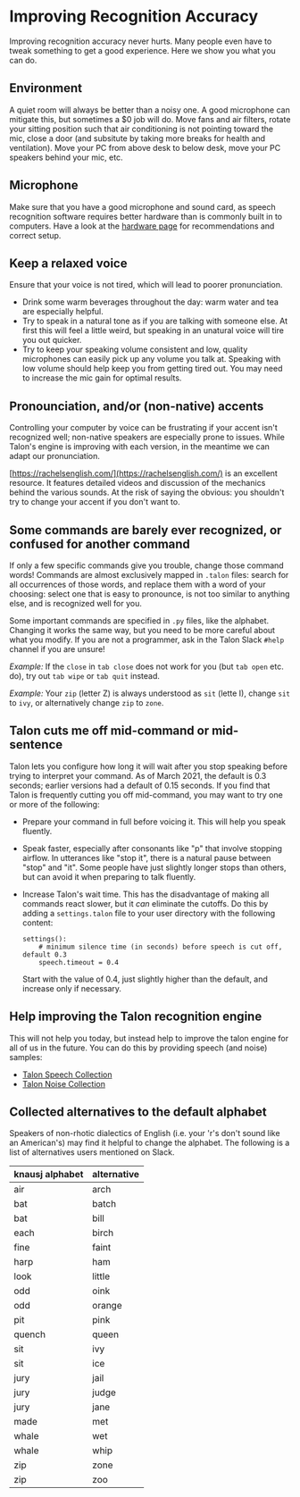 # Improving Recognition Accuracy

Improving recognition accuracy never hurts.  Many people even have to tweak something to get a good experience.  Here we show you what you can do.


## Environment

A quiet room will always be better than a noisy one.  A good microphone can mitigate this, but sometimes a $0 job will do.  Move fans and air filters, rotate your sitting position such that air conditioning is not pointing toward the mic, close a door (and subsitute by taking more breaks for health and ventilation).  Move your PC from above desk to below desk, move your PC speakers behind your mic, etc.


## Microphone

Make sure that you have a good microphone and sound card, as speech recognition software requires better hardware than is commonly built in to computers. Have a look at the [hardware page](/hardware) for recommendations and correct setup.


## Keep a relaxed voice

Ensure that your voice is not tired, which will lead to poorer pronunciation.

- Drink some warm beverages throughout the day: warm water and tea are especially helpful.
- Try to speak in a natural tone as if you are talking with someone else.  At first this will feel a little weird, but speaking in an unatural voice will tire you out quicker.
- Try to keep your speaking volume consistent and low, quality microphones can easily pick up any volume you talk at.  Speaking with low volume should help keep you from getting tired out.  You may need to increase the mic gain for optimal results.


## Pronounciation, and/or (non-native) accents

Controlling your computer by voice can be frustrating if your accent isn't recognized well; non-native speakers are especially prone to issues.  While Talon's engine is improving with each version, in the meantime we can adapt our pronunciation.

[https://rachelsenglish.com/](https://rachelsenglish.com/) is an excellent resource. It features detailed videos and discussion of the mechanics behind the various sounds. At the risk of saying the obvious: you shouldn't try to change your accent if you don't want to.


## Some commands are barely ever recognized, or confused for another command

If only a few specific commands give you trouble, change those command words!  Commands are almost exclusively mapped in `.talon` files: search for all occurrences of those words, and replace them with a word of your choosing: select one that is easy to pronounce, is not too similar to anything else, and is recognized well for you.

Some important commands are specified in `.py` files, like the alphabet.  Changing it works the same way, but you need to be more careful about what you modify.  If you are not a programmer, ask in the Talon Slack `#help` channel if you are unsure!

_Example:_  If the `close` in `tab close` does not work for you (but `tab open` etc. do), try out `tab wipe` or `tab quit` instead.

_Example:_ Your `zip` (letter Z) is always understood as `sit` (lette I), change `sit` to `ivy`, or alternatively change `zip` to `zone`.


## Talon cuts me off mid-command or mid-sentence

Talon lets you configure how long it will wait after you stop speaking before trying to interpret your command. As of March 2021, the default is 0.3 seconds; earlier versions had a default of 0.15 seconds. If you find that Talon is frequently cutting you off mid-command, you may want to try one or more of the following:

* Prepare your command in full before voicing it.  This will help you speak fluently.

* Speak faster, especially after consonants like "p" that involve stopping airflow. In utterances like "stop it", there is a natural pause between "stop" and "it".  Some people have just slightly longer stops than others, but can avoid it when preparing to talk fluently.

* Increase Talon's wait time. This has the disadvantage of making all commands react slower, but it _can_ eliminate the cutoffs. Do this by adding a `settings.talon` file to your user directory with the following content:
  ```
  settings():
      # minimum silence time (in seconds) before speech is cut off, default 0.3
      speech.timeout = 0.4
  ```
  Start with the value of 0.4, just slightly higher than the default, and increase only if necessary.


## Help improving the Talon recognition engine

This will not help you today, but instead help to improve the talon engine for all of us in the future.  You can do this by providing speech (and noise) samples:

* [Talon Speech Collection](https://speech.talonvoice.com/)
* [Talon Noise Collection](https://noise.talonvoice.com/)


## Collected alternatives to the default alphabet

Speakers of non-rhotic dialectics of English (i.e. your 'r's don't sound like an American's) may find it helpful to change the alphabet. The following is a list of alternatives users mentioned on Slack.

knausj alphabet | alternative
--- | ---
air | arch
bat | batch
bat | bill
each | birch
fine | faint
harp | ham
look | little
odd | oink
odd | orange
pit | pink
quench | queen
sit | ivy
sit | ice
jury | jail
jury | judge
jury | jane
made | met
whale | wet
whale | whip
zip | zone
zip | zoo
